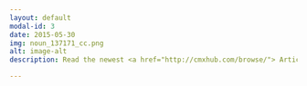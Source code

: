 ```yaml
---
layout: default
modal-id: 3
date: 2015-05-30
img: noun_137171_cc.png
alt: image-alt
description: Read the newest <a href="http://cmxhub.com/browse/"> Articles on CMX!</a> Look out for our AMA posts.

---
```

